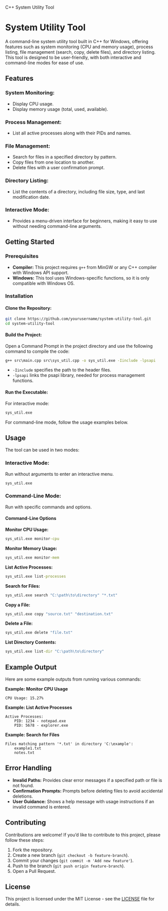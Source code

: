C++ System Utility Tool
# System Utility Tool

A command-line system utility tool built in C++ for Windows, offering features such as system monitoring (CPU and memory usage), process listing, file management (search, copy, delete files), and directory listing. This tool is designed to be user-friendly, with both interactive and command-line modes for ease of use.

## Features

### System Monitoring:
- Display CPU usage.
- Display memory usage (total, used, available).

### Process Management:
- List all active processes along with their PIDs and names.

### File Management:
- Search for files in a specified directory by pattern.
- Copy files from one location to another.
- Delete files with a user confirmation prompt.

### Directory Listing:
- List the contents of a directory, including file size, type, and last modification date.

### Interactive Mode:
- Provides a menu-driven interface for beginners, making it easy to use without needing command-line arguments.

## Getting Started

### Prerequisites
- **Compiler:** This project requires `g++` from MinGW or any C++ compiler with Windows API support.
- **Windows:** This tool uses Windows-specific functions, so it is only compatible with Windows OS.

### Installation

#### Clone the Repository:
```bash
git clone https://github.com/yourusername/system-utility-tool.git
cd system-utility-tool
```

#### Build the Project:
Open a Command Prompt in the project directory and use the following command to compile the code:
```cmd
g++ src\main.cpp src\sys_util.cpp -o sys_util.exe -Iinclude -lpsapi
```
- `-Iinclude` specifies the path to the header files.
- `-lpsapi` links the psapi library, needed for process management functions.

#### Run the Executable:

For interactive mode:
```cmd
sys_util.exe
```
For command-line mode, follow the usage examples below.

## Usage

The tool can be used in two modes:

### Interactive Mode:
Run without arguments to enter an interactive menu.
```cmd
sys_util.exe
```

### Command-Line Mode:
Run with specific commands and options.

#### Command-Line Options

**Monitor CPU Usage:**
```cmd
sys_util.exe monitor-cpu
```

**Monitor Memory Usage:**
```cmd
sys_util.exe monitor-mem
```

**List Active Processes:**
```cmd
sys_util.exe list-processes
```

**Search for Files:**
```cmd
sys_util.exe search "C:\path\to\directory" "*.txt"
```

**Copy a File:**
```cmd
sys_util.exe copy "source.txt" "destination.txt"
```

**Delete a File:**
```cmd
sys_util.exe delete "file.txt"
```

**List Directory Contents:**
```cmd
sys_util.exe list-dir "C:\path\to\directory"
```

## Example Output

Here are some example outputs from running various commands:

**Example: Monitor CPU Usage**
```plaintext
CPU Usage: 15.27%
```

**Example: List Active Processes**
```plaintext
Active Processes:
    PID: 1234 - notepad.exe
    PID: 5678 - explorer.exe
```

**Example: Search for Files**
```plaintext
Files matching pattern '*.txt' in directory 'C:\example':
    example1.txt
    notes.txt
```

## Error Handling
- **Invalid Paths:** Provides clear error messages if a specified path or file is not found.
- **Confirmation Prompts:** Prompts before deleting files to avoid accidental deletions.
- **User Guidance:** Shows a help message with usage instructions if an invalid command is entered.

## Contributing

Contributions are welcome! If you’d like to contribute to this project, please follow these steps:

1. Fork the repository.
2. Create a new branch (`git checkout -b feature-branch`).
3. Commit your changes (`git commit -m 'Add new feature'`).
4. Push to the branch (`git push origin feature-branch`).
5. Open a Pull Request.

## License

This project is licensed under the MIT License - see the [LICENSE](LICENSE) file for details.